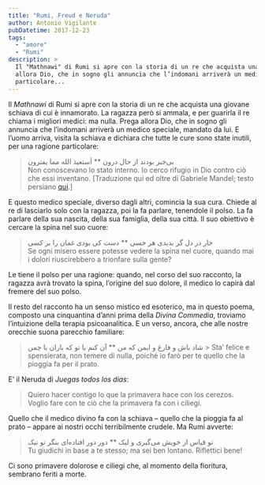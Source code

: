 ```yaml
---
title: "Rumi, Freud e Neruda"
author: Antonio Vigilante
pubDatetime: 2017-12-23
tags: 
  - "amore"
  - "Rumi"
description: >
  Il "Mathnawi" di Rumi si apre con la storia di un re che acquista una giovane schiava di cui è innamorato. La ragazza però si ammala, e per guarirla il re chiama i migliori medici: ma nulla. Prega 
  allora Dio, che in sogno gli annuncia che l’indomani arriverà un medico speciale, mandato da lui. E l’uomo arriva, visita la schiava e dichiara che tutte le cure sono state inutili, per una ragione 
  particolare...
---
```


Il _Mathnawi_ di Rumi si apre con la storia di un re che acquista una giovane schiava di cui è innamorato. La ragazza però si ammala, e per guarirla il re chiama i migliori medici: ma nulla. Prega allora Dio, che in sogno gli annuncia che l’indomani arriverà un medico speciale, mandato da lui. E l’uomo arriva, visita la schiava e dichiara che tutte le cure sono state inutili, per una ragione particolare:

> بی‌‌خبر بودند از حال درون \*\* أستعیذ الله مما یفترون‌‌  
> Non conoscevano lo stato interno. Io cerco rifugio in Dio contro ciò che essi inventano. \[Traduzione qui ed oltre di Gabriele Mandel; testo persiano [qui](http://www.masnavi.net/).\]

E questo medico speciale, diverso dagli altri, comincia la sua cura. Chiede al re di lasciarlo solo con la ragazza, poi la fa parlare, tenendole il polso. La fa parlare della sua nascita, della sua famiglia, della sua città. Il suo obiettivo è cercare la spina nel suo cuore:

> خار در دل گر بدیدی هر خسی \*\* دست کی بودی غمان را بر کسی‌‌  
> Se ogni misero essere potesse vedere la spina nel cuore, quando mai i dolori riuscirebbero a trionfare sulla gente?

Le tiene il polso per una ragione: quando, nel corso del suo racconto, la ragazza avrà trovato la spina, l’origine del suo dolore, il medico lo capirà dal fremere del suo polso.

Il resto del racconto ha un senso mistico ed esoterico, ma in questo poema, composto una cinquantina d’anni prima della _Divina Commedia_, troviamo l’intuizione della terapia psicoanalitica. E un verso, ancora, che alle nostre orecchie suona parecchio familiare:

> شاد باش و فارغ و ایمن که من \*\* آن کنم با تو که باران با چمن‌‌  > Sta’ felice e spensierata, non temere di nulla, poiché io farò per te quello che la pioggia fa per il prato.  

E’ il Neruda di _Juegas todos los dias_:

> Quiero hacer contigo lo que la primavera hace con los cerezos.  
> Voglio fare con te ciò che la primavera fa con i ciliegi.

Quello che il medico divino fa con la schiava – quello che la pioggia fa al prato – appare ai nostri occhi terribilmente crudele. Ma Rumi avverte:

> تو قیاس از خویش می‌‌گیری و لیک \*\* دور دور افتاده‌‌ای بنگر تو نیک‌‌  
> Tu giudichi in base a te stesso; ma sei ben lontano. Riflettici bene!

Ci sono primavere dolorose e ciliegi che, al momento della fioritura, sembrano feriti a morte.
